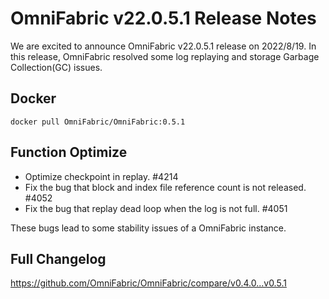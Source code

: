 # **OmniFabric v22.0.5.1 Release Notes**

We are excited to announce OmniFabric v22.0.5.1 release on 2022/8/19. In this release, OmniFabric resolved some log replaying and storage Garbage Collection(GC) issues.

## Docker

```
docker pull OmniFabric/OmniFabric:0.5.1
```

## Function Optimize

- Optimize checkpoint in replay. #4214
- Fix the bug that block and index file reference count is not released. #4052
- Fix the bug that replay dead loop when the log is not full. #4051

These bugs lead to some stability issues of a OmniFabric instance.

## Full Changelog

<https://github.com/OmniFabric/OmniFabric/compare/v0.4.0...v0.5.1>
